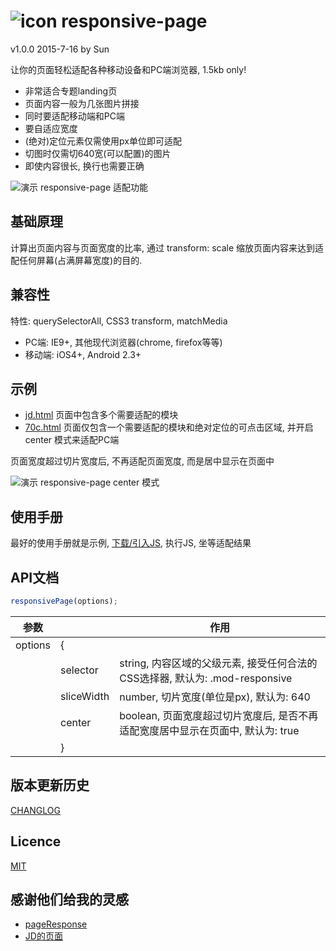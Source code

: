 # ![icon](http://ufologist.github.io/responsive-page/icon.png) responsive-page
v1.0.0 2015-7-16 by Sun

让你的页面轻松适配各种移动设备和PC端浏览器, 1.5kb only!

* 非常适合专题landing页
* 页面内容一般为几张图片拼接
* 同时要适配移动端和PC端
* 要自适应宽度
* (绝对)定位元素仅需使用px单位即可适配
* 切图时仅需切640宽(可以配置)的图片
* 即使内容很长, 换行也需要正确

![演示 responsive-page 适配功能](http://ufologist.github.io/responsive-page/responsive-page.gif)

## 基础原理
计算出页面内容与页面宽度的比率, 通过 transform: scale 缩放页面内容来达到适配任何屏幕(占满屏幕宽度)的目的.

## 兼容性
特性: querySelectorAll, CSS3 transform, matchMedia
*   PC端: IE9+, 其他现代浏览器(chrome, firefox等等)
* 移动端: iOS4+, Android 2.3+

## 示例
* [jd.html](http://ufologist.github.io/responsive-page/demo/jd.html) 页面中包含多个需要适配的模块
* [70c.html](http://ufologist.github.io/responsive-page/demo/70c.html) 页面仅包含一个需要适配的模块和绝对定位的可点击区域, 并开启 center 模式来适配PC端

页面宽度超过切片宽度后, 不再适配页面宽度, 而是居中显示在页面中

![演示 responsive-page center 模式](http://ufologist.github.io/responsive-page/responsive-page-center.png)

## 使用手册
最好的使用手册就是示例, [下载/引入JS](https://github.com/ufologist/responsive-page/raw/master/responsive-page.min.js), 执行JS, 坐等适配结果

## API文档
```javascript
responsivePage(options);
```

| 参数    |            | 作用                                                                            |
|---------|------------|---------------------------------------------------------------------------------|
| options | {          |                                                                                 |
|         | selector   | string, 内容区域的父级元素, 接受任何合法的CSS选择器, 默认为: .mod-responsive    |
|         | sliceWidth | number, 切片宽度(单位是px), 默认为: 640                                         |
|         | center     | boolean, 页面宽度超过切片宽度后, 是否不再适配宽度居中显示在页面中, 默认为: true |
|         | }          |                                                                                 |

## 版本更新历史
[CHANGLOG](CHANGLOG.md)

## Licence
[MIT](https://github.com/ufologist/responsive-page/blob/master/LICENSE)

## 感谢他们给我的灵感
* [pageResponse](https://github.com/peunzhang/pageResponse)
* [JD的页面](http://sale.jd.com/m/act/LZkDEwunm53ilyrR.html)